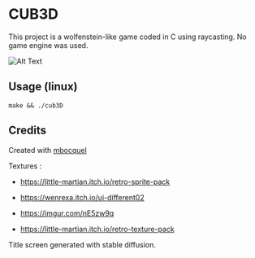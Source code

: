 # CUB3D

This project is a wolfenstein-like game coded in C using raycasting. No game engine was used.

![Alt Text](./readme/game.gif)

## Usage (linux)

```console
make && ./cub3D
```

## Credits

Created with [mbocquel](https://github.com/mbocquel)

Textures :
- https://little-martian.itch.io/retro-sprite-pack

- https://wenrexa.itch.io/ui-different02

- https://imgur.com/nE5zw9q

- https://little-martian.itch.io/retro-texture-pack

Title screen generated with stable diffusion.
